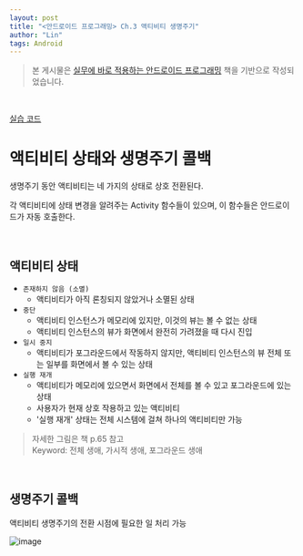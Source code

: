 ```yaml
---
layout: post
title: "<안드로이드 프로그래밍> Ch.3 액티비티 생명주기"
author: "Lin"
tags: Android
---
```


> 본 게시물은 [실무에 바로 적용하는 안드로이드 프로그래밍](https://book.naver.com/bookdb/book_detail.nhn?bid=18123166) 책을 기반으로 작성되었습니다.

<br>

[실습 코드](https://github.com/lin9703/android-practice-code/tree/main/GeoQuiz)

# 액티비티 상태와 생명주기 콜백 
생명주기 동안 액티비티는 네 가지의 상태로 상호 전환된다.

각 액티비티에 상태 변경을 알려주는 Activity 함수들이 있으며, 이 함수들은 안드로이드가 자동 호출한다.

<br>

## 액티비티 상태
- `존재하지 않음 (소멸)`
    - 액티비티가 아직 론칭되지 않았거나 소멸된 상태 
- `중단`
    - 액티비티 인스턴스가 메모리에 있지만, 이것의 뷰는 볼 수 없는 상태
    - 액티비티 인스턴스의 뷰가 화면에서 완전히 가려졌을 때 다시 진입
- `일시 중지`
    - 액티비티가 포그라운드에서 작동하지 않지만, 액티비티 인스턴스의 뷰 전체 또는 일부를 화면에서 볼 수 있는 상태 
- `실행 재개`
    - 액티비티가 메모리에 있으면서 화면에서 전체를 볼 수 있고 포그라운드에 있는 상태 
    - 사용자가 현재 상호 작용하고 있는 액티비티
    - '실행 재개' 상태는 전체 시스템에 걸쳐 하나의 액티비티만 가능 
    
> 자세한 그림은 책 p.65 참고 <br>
> Keyword: 전체 생애, 가시적 생애, 포그라운드 생애 

<br>

## 생명주기 콜백 
액티비티 생명주기의 전환 시점에 필요한 일 처리 가능 


![image](https://user-images.githubusercontent.com/37198145/120890476-db54bb00-c63d-11eb-9dd5-8a48c663f155.png)

<br>

